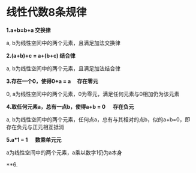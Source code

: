 线性代数8条规律
===============================

**1.a+b=b+a     交换律**

a, b为线性空间中的两个元素，且满足加法交换律

**2.(a+b)+c = a+(b+c)     结合律**

a, b为线性空间中的两个元素，且满足加法结合律

**3.存在一个0，使得0+a = a     存在零元**

0, a为线性空间中的两个元素，0为零元，满足任何元素与0相加仍为该元素

**4.取任何元素a，总有一点b，使得a+b = 0      存在负元**

a, b为线性空间中的两个元素，任何点a，总有与其相对的点b，似的a+b=0，即存在负元与正元相互抵消

**5.a\*1 = 1      数乘单元元**

a为线性空间中的两个元素，a乘以数字1仍为a本身

**6.
